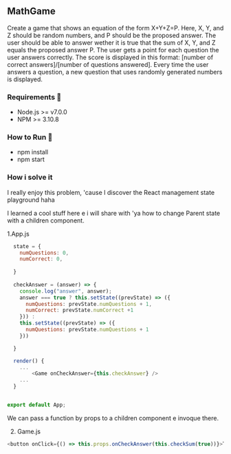 ## MathGame

Create a game that shows an equation of the form X+Y+Z=P. Here,
X, Y, and Z should be random numbers, and P should be the proposed answer. The
user should be able to answer wether it is true that the sum of X, Y, and Z
equals the proposed answer P. The user gets a point for each question the user
answers correctly. The score is displayed in this format: [number of correct
answers]/[number of questions answered]. Every time the user answers a question,
a new question that uses randomly generated numbers is displayed.

### Requirements :wrench:
- Node.js >= v7.0.0
- NPM >= 3.10.8

### How to Run :runner:
- npm install
- npm start

### How i solve it

I really enjoy this problem, 'cause I discover the React management state playground haha

I learned a cool stuff here e i will share with 'ya
how to change Parent state with a children component.

1.App.js

```javascript
  state = {
    numQuestions: 0,
    numCorrect: 0,
    
  }
  
  checkAnswer = (answer) => {
    console.log("answer", answer);
    answer === true ? this.setState((prevState) => ({
      numQuestions: prevState.numQuestions + 1,
      numCorrect: prevState.numCorrect +1
    })) :
    this.setState((prevState) => ({
      numQuestions: prevState.numQuestions + 1
    }))

  }

  render() {
    ...
        <Game onCheckAnswer={this.checkAnswer} />
    ...
  }


export default App;
```
We can pass a function by props to a children component e invoque there.

2. Game.js
```javascript
<button onClick={() => this.props.onCheckAnswer(this.checkSum(true))}>True</button>
```

